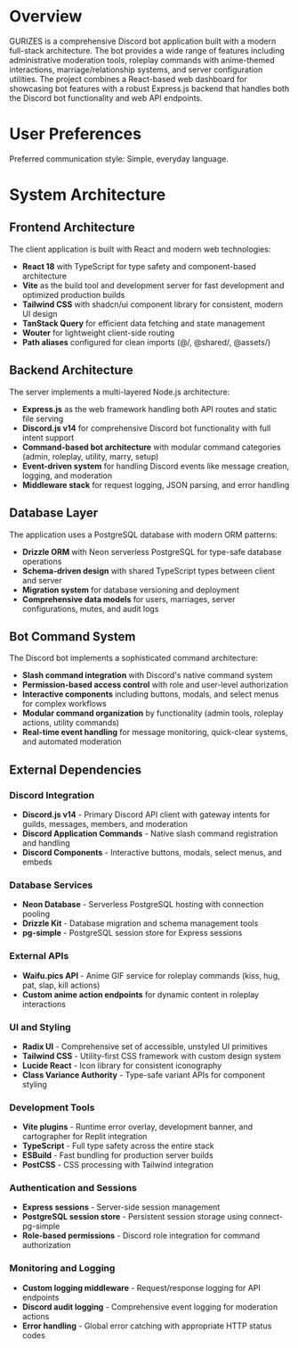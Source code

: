# Overview

GURIZES is a comprehensive Discord bot application built with a modern full-stack architecture. The bot provides a wide range of features including administrative moderation tools, roleplay commands with anime-themed interactions, marriage/relationship systems, and server configuration utilities. The project combines a React-based web dashboard for showcasing bot features with a robust Express.js backend that handles both the Discord bot functionality and web API endpoints.

# User Preferences

Preferred communication style: Simple, everyday language.

# System Architecture

## Frontend Architecture
The client application is built with React and modern web technologies:
- **React 18** with TypeScript for type safety and component-based architecture
- **Vite** as the build tool and development server for fast development and optimized production builds
- **Tailwind CSS** with shadcn/ui component library for consistent, modern UI design
- **TanStack Query** for efficient data fetching and state management
- **Wouter** for lightweight client-side routing
- **Path aliases** configured for clean imports (@/, @shared/, @assets/)

## Backend Architecture
The server implements a multi-layered Node.js architecture:
- **Express.js** as the web framework handling both API routes and static file serving
- **Discord.js v14** for comprehensive Discord bot functionality with full intent support
- **Command-based bot architecture** with modular command categories (admin, roleplay, utility, marry, setup)
- **Event-driven system** for handling Discord events like message creation, logging, and moderation
- **Middleware stack** for request logging, JSON parsing, and error handling

## Database Layer
The application uses a PostgreSQL database with modern ORM patterns:
- **Drizzle ORM** with Neon serverless PostgreSQL for type-safe database operations
- **Schema-driven design** with shared TypeScript types between client and server
- **Migration system** for database versioning and deployment
- **Comprehensive data models** for users, marriages, server configurations, mutes, and audit logs

## Bot Command System
The Discord bot implements a sophisticated command architecture:
- **Slash command integration** with Discord's native command system
- **Permission-based access control** with role and user-level authorization
- **Interactive components** including buttons, modals, and select menus for complex workflows
- **Modular command organization** by functionality (admin tools, roleplay actions, utility commands)
- **Real-time event handling** for message monitoring, quick-clear systems, and automated moderation

## External Dependencies

### Discord Integration
- **Discord.js v14** - Primary Discord API client with gateway intents for guilds, messages, members, and moderation
- **Discord Application Commands** - Native slash command registration and handling
- **Discord Components** - Interactive buttons, modals, select menus, and embeds

### Database Services
- **Neon Database** - Serverless PostgreSQL hosting with connection pooling
- **Drizzle Kit** - Database migration and schema management tools
- **pg-simple** - PostgreSQL session store for Express sessions

### External APIs
- **Waifu.pics API** - Anime GIF service for roleplay commands (kiss, hug, pat, slap, kill actions)
- **Custom anime action endpoints** for dynamic content in roleplay interactions

### UI and Styling
- **Radix UI** - Comprehensive set of accessible, unstyled UI primitives
- **Tailwind CSS** - Utility-first CSS framework with custom design system
- **Lucide React** - Icon library for consistent iconography
- **Class Variance Authority** - Type-safe variant APIs for component styling

### Development Tools
- **Vite plugins** - Runtime error overlay, development banner, and cartographer for Replit integration
- **TypeScript** - Full type safety across the entire stack
- **ESBuild** - Fast bundling for production server builds
- **PostCSS** - CSS processing with Tailwind integration

### Authentication and Sessions
- **Express sessions** - Server-side session management
- **PostgreSQL session store** - Persistent session storage using connect-pg-simple
- **Role-based permissions** - Discord role integration for command authorization

### Monitoring and Logging
- **Custom logging middleware** - Request/response logging for API endpoints
- **Discord audit logging** - Comprehensive event logging for moderation actions
- **Error handling** - Global error catching with appropriate HTTP status codes
